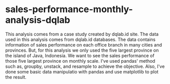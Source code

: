 # sales-performance-monthly-analysis-dqlab

This analysis comes from a case study created by dqlab.id site. The data used in this analysis comes from dqlab.id databases. The data contains information of sales performance on each office branch in many cities and provinces. But, for this analysis we only used the five largest province on the island of Java, Indonesia. We want to see the sales performance of those five largest province on monthly scale. I've used pandas' method such as, groupby, unstack, and resample to achieve the objective. Also, I've done some basic data manipulatio with pandas and use matplotlib to plot the result.
